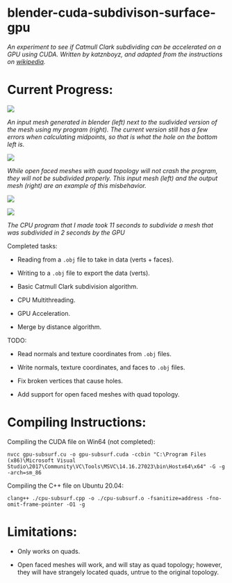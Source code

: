 # blender-cuda-subdivison-surface-gpu

*An experiment to see if Catmull Clark subdividing can be accelerated on a GPU using CUDA. Written by katznboyz, and adapted from the instructions on [wikipedia](https://en.wikipedia.org/wiki/Catmull%E2%80%93Clark_subdivision_surface).*

# Current Progress:

![](https://i.imgur.com/xBXRA6w.png?raw=true)

*An input mesh generated in blender (left) next to the sudivided version of the mesh using my program (right). The current version still has a few errors when calculating midpoints, so that is what the hole on the bottom left is.*

![](https://i.imgur.com/2Hgt3gv.png?raw=true)

*While open faced meshes with quad topology will not crash the program, they will not be subdivided properly. This input mesh (left) and the output mesh (right) are an example of this misbehavior.*

![](https://i.imgur.com/qn0Zjil.png?raw=true)

![](https://i.imgur.com/EVQtgq1.png?raw=true)

*The CPU program that I made took 11 seconds to subdivide a mesh that was subdivided in 2 seconds by the GPU*

Completed tasks:

- Reading from a `.obj` file to take in data (verts + faces).

- Writing to a `.obj` file to export the data (verts).

- Basic Catmull Clark subdivision algorithm.

- CPU Multithreading.

- GPU Acceleration.

- Merge by distance algorithm.

TODO:

- Read normals and texture coordinates from `.obj` files.

- Write normals, texture coordinates, and faces to `.obj` files.

- Fix broken vertices that cause holes.

- Add support for open faced meshes with quad topology.

# Compiling Instructions:

Compiling the CUDA file on Win64 (not completed):

`nvcc gpu-subsurf.cu -o gpu-subsurf.cuda -ccbin "C:\Program Files (x86)\Microsoft Visual Studio\2017\Community\VC\Tools\MSVC\14.16.27023\bin\Hostx64\x64" -G -g -arch=sm_86`

Compiling the C++ file on Ubuntu 20.04:

`clang++ ./cpu-subsurf.cpp -o ./cpu-subsurf.o -fsanitize=address -fno-omit-frame-pointer -O1 -g`

# Limitations:

- Only works on quads.

- Open faced meshes will work, and will stay as quad topology; however, they will have strangely located quads, untrue to the original topology.